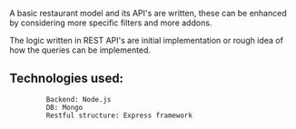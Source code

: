 A basic restaurant model and its API's are written, these can be enhanced by considering more specific filters and more addons.

The logic written in REST API's are initial implementation or rough idea of how the queries can be implemented. 

Technologies used:
------------------
             Backend: Node.js
             DB: Mongo
             Restful structure: Express framework
